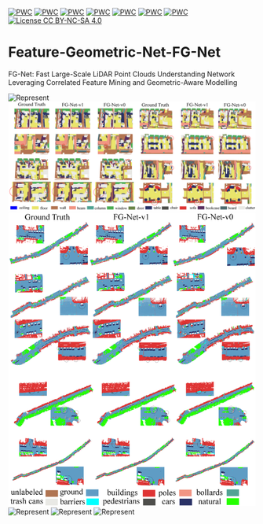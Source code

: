 [![PWC](https://img.shields.io/endpoint.svg?url=https://paperswithcode.com/badge/fg-net-fast-large-scale-lidar-point/semantic-segmentation-on-semantic3d)](https://paperswithcode.com/sota/semantic-segmentation-on-semantic3d?p=fg-net-fast-large-scale-lidar-point)
[![PWC](https://img.shields.io/endpoint.svg?url=https://paperswithcode.com/badge/fg-net-fast-large-scale-lidar-point/3d-semantic-segmentation-on-semantickitti)](https://paperswithcode.com/sota/3d-semantic-segmentation-on-semantickitti?p=fg-net-fast-large-scale-lidar-point)
[![PWC](https://img.shields.io/endpoint.svg?url=https://paperswithcode.com/badge/fg-net-fast-large-scale-lidar-point/semantic-segmentation-on-scannet)](https://paperswithcode.com/sota/semantic-segmentation-on-scannet?p=fg-net-fast-large-scale-lidar-point)
[![PWC](https://img.shields.io/endpoint.svg?url=https://paperswithcode.com/badge/fg-net-fast-large-scale-lidar-point/lidar-semantic-segmentation-on-paris-lille-3d)](https://paperswithcode.com/sota/lidar-semantic-segmentation-on-paris-lille-3d?p=fg-net-fast-large-scale-lidar-point)
[![PWC](https://img.shields.io/endpoint.svg?url=https://paperswithcode.com/badge/fg-net-fast-large-scale-lidar-point/3d-part-segmentation-on-shapenet-part)](https://paperswithcode.com/sota/3d-part-segmentation-on-shapenet-part?p=fg-net-fast-large-scale-lidar-point)
[![PWC](https://img.shields.io/endpoint.svg?url=https://paperswithcode.com/badge/fg-net-fast-large-scale-lidar-point/semantic-segmentation-on-s3dis)](https://paperswithcode.com/sota/semantic-segmentation-on-s3dis?p=fg-net-fast-large-scale-lidar-point)
[![PWC](https://img.shields.io/endpoint.svg?url=https://paperswithcode.com/badge/fg-net-fast-large-scale-lidar-point/3d-point-cloud-classification-on-modelnet40)](https://paperswithcode.com/sota/3d-point-cloud-classification-on-modelnet40?p=fg-net-fast-large-scale-lidar-point)
[![License CC BY-NC-SA 4.0](https://img.shields.io/badge/license-CC4.0-blue.svg)](https://creativecommons.org/licenses/by-nc-sa/4.0/legalcode)
# Feature-Geometric-Net-FG-Net
FG-Net: Fast Large-Scale LiDAR Point Clouds Understanding Network Leveraging Correlated Feature Mining and Geometric-Aware Modelling


![Represent](./fig/s3dis_results_whole.png)
![Represent](./fig/s3dis_results_detailed.png)
![Represent](./fig/NPM3D_results.png)
![Represent](./fig/semantic3d_final_result.png)
![Represent](./fig/PartNet_results_2.png)
![Represent](./fig/semantic_kitti_results.png)








